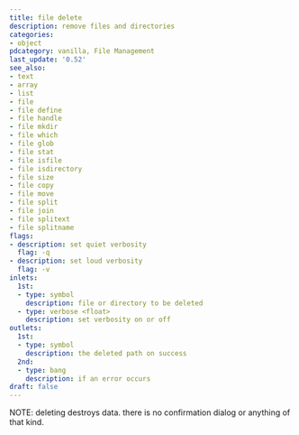 ```yaml
---
title: file delete
description: remove files and directories
categories:
- object
pdcategory: vanilla, File Management
last_update: '0.52'
see_also:
- text
- array
- list
- file
- file define
- file handle
- file mkdir
- file which
- file glob
- file stat
- file isfile
- file isdirectory
- file size
- file copy
- file move
- file split
- file join
- file splitext
- file splitname
flags:
- description: set quiet verbosity
  flag: -q
- description: set loud verbosity
  flag: -v
inlets:
  1st:
  - type: symbol
    description: file or directory to be deleted
  - type: verbose <float>
    description: set verbosity on or off
outlets:
  1st:
  - type: symbol
    description: the deleted path on success
  2nd:
  - type: bang
    description: if an error occurs
draft: false
---
```

NOTE: deleting destroys data. there is no confirmation dialog or anything of that kind.
